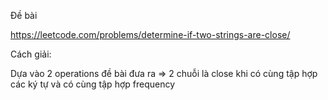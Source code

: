 Đề bài

https://leetcode.com/problems/determine-if-two-strings-are-close/

Cách giải:

Dựa vào 2 operations đề bài đưa ra => 2 chuỗi là close khi có cùng tập hợp các ký tự
và có cùng tập hợp frequency